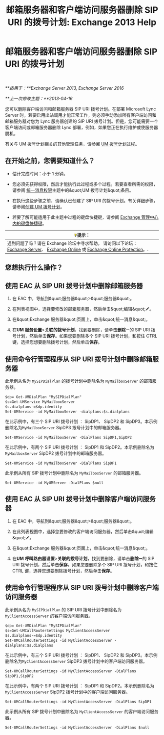 ﻿---
title: '邮箱服务器和客户端访问服务器删除 SIP URI 的拨号计划: Exchange 2013 Help'
TOCTitle: 邮箱服务器和客户端访问服务器删除 SIP URI 的拨号计划
ms:assetid: 367441e1-1a0f-42c8-9fa8-8abe80b3d015
ms:mtpsurl: https://technet.microsoft.com/zh-cn/library/Aa997238(v=EXCHG.150)
ms:contentKeyID: 54652275
ms.date: 05/21/2018
mtps_version: v=EXCHG.150
ms.translationtype: MT
---

# 邮箱服务器和客户端访问服务器删除 SIP URI 的拨号计划

 

_**适用于：**Exchange Server 2013, Exchange Server 2016_

_**上一次修改主题：**2013-04-16_

您可以删除客户端访问和邮箱服务器 SIP URI 拨号计划。在部署 Microsoft Lync Server 时，若要启用出站调用才能正常工作，则必须手动添加所有客户端访问和邮箱服务器对您为 Lync 服务器创建的 SIP URI 拨号计划。但是，您可能需要一个客户端访问或邮箱服务器删除 Lync 部署，例如，如果您正在执行维护或使服务器脱机。

有关与 UM 拨号计划相关的其他管理任务，请参阅 [UM 拨号计划过程](um-dial-plan-procedures-exchange-2013-help.md)。

## 在开始之前，您需要知道什么？

  - 估计完成时间：小于 1 分钟。

  - 您必须先获得权限，然后才能执行此过程或多个过程。若要查看所需的权限，请参阅 [统一消息权限](unified-messaging-permissions-exchange-2013-help.md)主题中的\&quot;UM 拨号计划\&quot;条目。

  - 在执行这些步骤之前，请确认已创建了 SIP URI 的拨号计划。有关详细步骤，请参阅[创建 UM 拨号计划](create-a-um-dial-plan-exchange-2013-help.md)。

  - 若要了解可能适用于此主题中过程的键盘快捷键，请参阅 [Exchange 管理中心内的键盘快捷键](keyboard-shortcuts-in-the-exchange-admin-center-exchange-online-protection-help.md)。

<table>
<thead>
<tr class="header">
<th><img src="images/Bb124558.tip(EXCHG.150).gif" title="提示" alt="提示" />提示：</th>
</tr>
</thead>
<tbody>
<tr class="odd">
<td>遇到问题了吗？请在 Exchange 论坛中寻求帮助。 请访问以下论坛：<a href="https://go.microsoft.com/fwlink/p/?linkid=60612">Exchange Server</a>、 <a href="https://go.microsoft.com/fwlink/p/?linkid=267542">Exchange Online</a> 或 <a href="https://go.microsoft.com/fwlink/p/?linkid=285351">Exchange Online Protection</a>。.</td>
</tr>
</tbody>
</table>


## 您想执行什么操作？

## 使用 EAC 从 SIP URI 拨号计划中删除邮箱服务器

1.  在 EAC 中，导航到\&quot;服务器\&quot;\>\&quot;服务器\&quot;。

2.  在列表视图中，选择要修改的邮箱服务器，然后单击\&quot;编辑\&quot;![编辑图标](images/Bb124582.6f53ccb2-1f13-4c02-bea0-30690e6ea71d(EXCHG.150).gif "编辑图标")。

3.  在\&quot;Exchange 服务器\&quot;页面上，单击\&quot;统一消息\&quot;。

4.  在**UM 服务设置**\>**关联的拨号计划**，找到要删除，请单击**删除**![删除图标](images/JJ657492.479b6ced-8d64-4277-a725-f17fea202b28(EXCHG.150).gif "删除图标")的 SIP URI 拨号计划，然后单击**保存**。如果您要删除多个 SIP URI 拨号计划，和按住 CTRL 键，选择您想要删除拨号计划，然后单击**保存**。

## 使用命令行管理程序从 SIP URI 拨号计划中删除邮箱服务器

此示例从名为 `MySIPDialPlan` 的拨号计划中删除名为 `MyMailboxServer` 的邮箱服务器。

    $dp= Get-UMDialPlan "MySIPDialPlan"
    $s=Get-UMService MyMailboxServer
    $s.dialplans-=$dp.identity
    Set-UMService -id MyMailboxServer -dialplans:$s.dialplans

在此示例中，有三个 SIP URI 拨号计划 ︰ SipDP1、 SipDP2 和 SipDP3。本示例删除名为`MyMailboxServer` SipDP3 拨号计划中的邮箱服务器。

    Set-UMService -id MyMailboxServer -DialPlans SipDP1,SipDP2

在此示例中，有两个 SIP URI 拨号计划 ︰ SipDP1 和 SipDP2。本示例删除名为`MyMailboxServer` SipDP2 拨号计划中的邮箱服务器。

    Set-UMService -id MyMailboxServer -DialPlans SipDP1

此示例从所有 SIP 拨号计划中删除名为 `MyMailboxServer` 的邮箱服务器。

    Set-UMService -id MyUMServer -DialPlans $null

## 使用 EAC 从 SIP URI 拨号计划中删除客户端访问服务器

1.  在 EAC 中，导航到\&quot;服务器\&quot;\>\&quot;服务器\&quot;。

2.  在此列表视图中，选择您要修改的客户端访问服务器，然后单击\&quot;编辑\&quot;![编辑图标](images/Bb124582.6f53ccb2-1f13-4c02-bea0-30690e6ea71d(EXCHG.150).gif "编辑图标")。

3.  在\&quot;Exchange 服务器\&quot;页面上，单击\&quot;统一消息\&quot;。

4.  在**UM 呼叫路由器设置**\>**关联的拨号计划**，找到要删除，请单击**删除**![删除图标](images/JJ657492.479b6ced-8d64-4277-a725-f17fea202b28(EXCHG.150).gif "删除图标")的 SIP URI 拨号计划，然后单击**保存**。如果您要删除多个 SIP URI 拨号计划，和按住 CTRL 键，选择您想要删除拨号计划，然后单击**保存**。

## 使用命令行管理程序从 SIP URI 拨号计划中删除客户端访问服务器

此示例从名为 `MySIPDialPlan` 的 SIP URI 拨号计划中删除名为 `MyClientAccessServer` 的客户端访问服务器。

    $dp= Get-UMDialPlan "MySIPDialPlan"
    $s=Get-UMCallRouterSettings MyClientAccessServer
    $s.dialplans-=$dp.identity
    Set-UMCallRouterSettings -id MyClientAccessServer -dialplans:$s.dialplans

在此示例中，有三个 SIP URI 拨号计划 ︰ SipDP1、 SipDP2 和 SipDP3。本示例删除名为`MyClientAccessServer` SipDP3 拨号计划中的客户端访问服务器。

    Set-UMCallRouterSettings -id MyClientAccessServer -DialPlans SipDP1,SipDP2

在此示例中，有两个 SIP URI 拨号计划 ︰ SipDP1 和 SipDP2。本示例删除名为`MyClientAccessServer` SipDP2 拨号计划中的客户端访问服务器。

    Set-UMCallRouterSettings -id MyClientAccessServer -DialPlans SipDP1

此示例从所有 SIP 拨号计划中删除名为 `MyClientAccessServer` 的客户端访问服务器。

    Set-UMCallRouterSettings -id MyClientAccessServer -DialPlans $null

